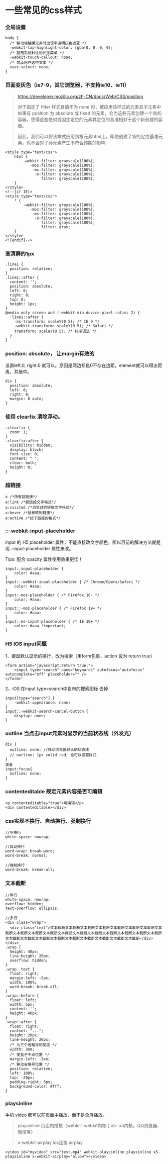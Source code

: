 # 一些常见的css样式

### 全局设置

```
body {
  /* 移动端触摸元素时出现半透明灰色遮罩 */
  -webkit-tap-highlight-color: rgba(0, 0, 0, 0);
  /* 禁用系统默认的长按菜单 */
  -webkit-touch-callout: none;
  /* 禁止用户选中文本 */
  user-select: none;
}
```

### 页面变灰色（ie7-9，其它浏览器，不支持ie10、ie11）

> https://developer.mozilla.org/zh-CN/docs/Web/CSS/position
> 
> 对于指定了 filter 样式且值不为 none 时，被应用该样式的元素其子元素中如果有 position 为 absolute 或 fixed 的元素，会为这些元素创建一个新的容器，使得这些绝对或固定定位的元素其定位的基准相对于这个新创建的容器。
> 
> 因此，我们可以将该样式应用到根元素html上，即使创建了新的定位基准元素，也不会对子孙元素产生不符合预期的影响

```
<style type="text/css">
    html {
        -webkit-filter: grayscale(100%);
           -moz-filter: grayscale(100%);
            -ms-filter: grayscale(100%);
             -o-filter: grayscale(100%);
                filter: grayscale(100%);
    }
</style>
<!--[if IE]>
<style type="text/css">
    * {
        -webkit-filter: grayscale(100%);
           -moz-filter: grayscale(100%);
            -ms-filter: grayscale(100%);
             -o-filter: grayscale(100%);
                filter: grayscale(100%);
                filter: gray;
    }
</style>
<![endif]-->
```


### 高清屏的1px

```
.line1 {
  position: relative;
}
.line1::after {
  content: '';
  position: absolute;
  left: 0;
  right: 0;
  top: 0;
  height: 1px;
}
@media only screen and (-webkit-min-device-pixel-ratio: 2) {
  .line1::after {
    -ms-transform: scaleY(0.5); /* IE 9 */
    -webkit-transform: scaleY(0.5); /* Safari */
    transform: scaleY(0.5); /* 标准语法 */
  }
}
```

### position: absolute， 让margin有效的

设置left:0, right:0 就可以。原因是两边都是0不存在边距，element就可以得出距离，并居中。

```
div {
  position: absolute;
  left: 0;
  right: 0;
  margin: 0 auto;
}
```

### 使用 clearfix 清除浮动。

```
.clearfix {
  zoom: 1;
}
.clearfix:after {
  visibility: hidden;
  display: block;
  font-size: 0;
  content: " ";
  clear: both;
  height: 0;
}
 ```

### 超链接

```
a /*所有超链接*/
a:link /*超链接文字格式*/
a:visited /*浏览过的链接文字格式*/
a:hover /*鼠标转到链接*/
a:active /*按下链接的格式*/
```

### ::-webkit-input-placeholder

input 的 H5 placeholder 属性，不能直接改文字颜色，所以目前的解决方法就是用 ::input-placeholder 属性来改。

Tips: 配合 opacity 属性使用效果更佳！

```
input::input-placeholder {
	color: #aaa;
}
input::-webkit-input-placeholder { /* Chrome/Opera/Safari */
    color: #aaa;
}
input:-moz-placeholder { /* Firefox 18- */
    color: #aaa;
}
input::-moz-placeholder { /* Firefox 19+ */
    color: #aaa;
}
input:-ms-input-placeholder { /* IE 10+ */
    color: #aaa !important;
}
```

### H5 IOS input问题
1、键盘默认显示的换行，改为搜索（用form包裹，action 设为 return true）
```
<form action="javascript:return true;">
    <input type="search" name="keywords" autofocus="autofocus" autocomplete="off" placeholder="" />
</form>'
```
2、iOS 在input type=search中自带的搜索图标 去掉
```
input[type="search"] {
    -webkit-appearance: none;
} 
input::-webkit-search-cancel-button {
    display: none;
}
```

### outline 当点击input元素时显示的当前状态线（外发光）

```
div {
  outline: none; //移动浏览器默认的状态线
  // outline: 1px solid red; 也可以设置样式
}
或者
input:focus{
  outline: none;
}
```

### contenteditable 规定元素内容是否可编辑

```
<p contenteditable="true">可编辑</p>
<div contenteditable></div>
```

### css实现不换行、自动换行、强制换行

```
//不换行
white-space: nowrap;

//自动换行
word-wrap: break-word;
word-break: normal;

//强制换行
word-break: break-all;
```

### 文本截断

```
//单行
white-space: nowrap;
overflow: hidden;
text-overflow: ellipsis;

//多行
<div class="wrap">
  <div class="text">文本截断文本截断文本截断文本截断文本截断文本截断文本截断文本截断文本截断文本截断文本截断文本截断文本截断文本截断文本截断文本截断文本截断文本截断文本截断文本截断文本截断文本截断文本截断文本截断文本截断文本截断文本截断</div>
</div>
.wrap {
  height: 40px;
  line-height: 20px;
  overflow: hidden;
}
.wrap .text {
  float: right;
  margin-left: -5px;
  width: 100%;
  word-break: break-all;
}
.wrap::before {
  float: left;
  width: 5px;
  content: '';
  height: 40px;
}
.wrap::after {
  float: right;
  content: "...";
  height: 20px;
  line-height: 20px;
  /* 为三个省略号的宽度 */
  width: 3em;
  /* 使盒子不占位置 */
  margin-left: -3em;
  /* 移动省略号位置 */
  position: relative;
  left: 100%;
  top: -20px;
  padding-right: 5px;
  background-color: #fff;
}
```

### playsinline

手机 video 都可以在页面中播放，而不是全屏播放。

> playsinline 页面内播放（webkit- webkit内核；x5- x5内核，QQ浏览器、微信等）

> x-webkit-airplay ios连接 airplay

```
<video id="myvideo" src="test.mp4" webkit-playsinline playsinline x5-playsinline x-webkit-airplay="allow"></video>
```

